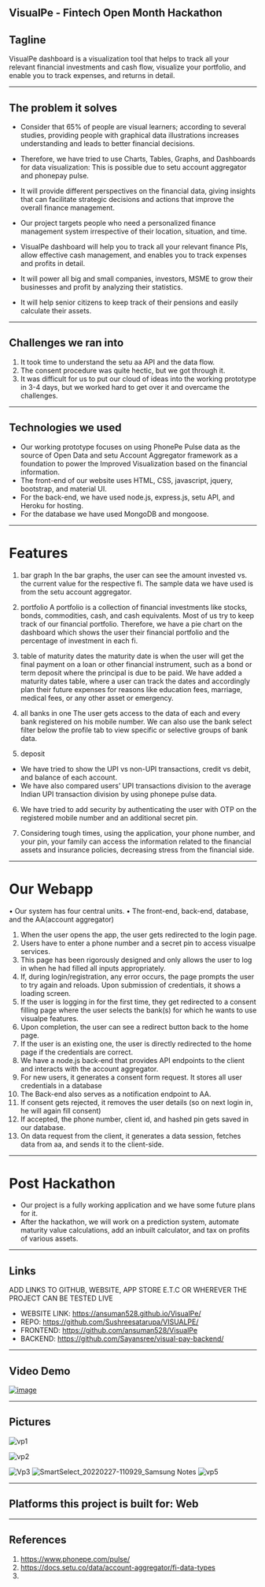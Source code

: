 

## VisualPe - Fintech Open Month Hackathon

## Tagline
VisualPe dashboard is a visualization tool that helps to track all your relevant financial investments and cash flow, visualize your portfolio, and enable you to track expenses, and returns in detail.

---

## The problem it solves

-	Consider that 65% of people are visual learners; according to several studies, providing people with graphical data illustrations increases understanding and leads to better financial decisions.
-	Therefore, we have tried to use Charts, Tables, Graphs, and Dashboards for data visualization: This is possible due to setu account aggregator and phonepay pulse.

-	It will provide different perspectives on the financial data, giving insights that can facilitate strategic decisions and actions that improve the overall finance management.

-	Our project targets people who need a personalized finance management system irrespective of their location, situation, and time.

-	VisualPe dashboard will help you to track all your relevant finance PIs, allow effective cash management, and enables you to track expenses and profits in detail.

-	It will power all big and small companies, investors, MSME to grow their businesses and profit by analyzing their statistics.

-	It will help senior citizens to keep track of their pensions and easily calculate their assets.

---

## Challenges we ran into
1) It took time to understand the setu aa API and the data flow.
2) The consent procedure was quite hectic, but we got through it.
3) It was difficult for us to put our cloud of ideas into the working prototype in 3-4 days, but we worked hard to get over it and overcame the challenges.

---

## Technologies we used
-	Our working prototype focuses on using PhonePe Pulse data as the source of Open Data and setu Account Aggregator framework as a foundation to power the Improved Visualization based on the financial information. 
-	The front-end of our website uses HTML, CSS, javascript, jquery, bootstrap, and material UI.
-	For the back-end, we have used node.js, express.js, setu API, and Heroku for hosting.
-	For the database we have used MongoDB and mongoose.

---

#	Features

1)	bar graph 
In the bar graphs, the user can see the amount invested vs. the current value for the respective fi. The sample data we have used is from the setu account aggregator. 

2)	portfolio
A portfolio is a collection of financial investments like stocks, bonds, commodities, cash, and cash equivalents. Most of us try to keep track of our financial portfolio. Therefore, we have a pie chart on the dashboard which shows the user their financial portfolio and the percentage of investment in each fi.

3)	table of maturity dates 
the maturity date is when the user will get the final payment on a loan or other financial instrument, such as a bond or term deposit where the principal is due to be paid. We have added a maturity dates table, where a user can track the dates and accordingly plan their future expenses for reasons like education fees, marriage, medical fees, or any other asset or emergency.

4)	all banks in one 
The user gets access to the data of each and every bank registered on his mobile number.
We can also use the bank select filter below the profile tab to view specific or selective groups of bank data.

5)	deposit 
-	We have tried to show the UPI vs non-UPI transactions, credit vs debit, and balance of each account.
-	We have also compared users’ UPI transactions division to the average Indian UPI transaction division by using phonepe pulse data.

6)	We have tried to add security by authenticating the user with OTP on the registered mobile number and an additional secret pin.

7)	Considering tough times, using the application, your phone number, and your pin, your family can access the information related to the financial assets and insurance policies, decreasing stress from the financial side.

---

#	Our Webapp
•	Our system has four central units. 
•	The front-end, back-end, database, and the AA(account aggregator) 

1)	When the user opens the app, the user gets redirected to the login page.
2)	Users have to enter a phone number and a secret pin to access visualpe services.
3)	This page has been rigorously designed and only allows the user to log in when he had filled all inputs appropriately. 
4)	If, during login/registration, any error occurs, the page prompts the user to try again and reloads. Upon submission of credentials, it shows a loading screen.
5)	If the user is logging in for the first time, they get redirected to a consent filling page where the user selects the bank(s) for which he wants to use visualpe features.
6)	Upon completion, the user can see a redirect button back to the home page. 
7)	If the user is an existing one, the user is directly redirected to the home page if the credentials are correct.
8)	We have a node.js back-end that provides API endpoints to the client and interacts with the account aggregator.
9)	For new users, it generates a consent form request. It stores all user credentials in a database
10)	The Back-end also serves as a notification endpoint to AA. 
11)	If consent gets rejected, it removes the user details (so on next login in, he will again fill consent)
12)	If accepted, the phone number, client id, and hashed pin gets saved in our database. 
13)	On data request from the client, it generates a data session, fetches data from aa, and sends it to the client-side.

---

# Post Hackathon
-	Our project is a fully working application and we have some future plans for it. 
-	After the hackathon, we will work on a prediction system, automate maturity value calculations, add an inbuilt calculator, and tax on profits of various assets.

---


## Links
ADD LINKS TO GITHUB, WEBSITE, APP STORE E.T.C OR WHEREVER THE PROJECT CAN BE TESTED LIVE
- WEBSITE LINK: https://ansuman528.github.io/VisualPe/
- REPO: https://github.com/Sushreesatarupa/VISUALPE/
- FRONTEND: https://github.com/ansuman528/VisualPe
- BACKEND: https://github.com/Sayansree/visual-pay-backend/

---

## Video Demo

[![image](http://img.youtube.com/vi/3Mj5xAckuN0/0.jpg)](http://www.youtube.com/watch?v=3Mj5xAckuN0 "VisualPe")

---

## Pictures
![vp1](https://user-images.githubusercontent.com/64991656/155870385-6fd50053-f645-4b58-b956-9104cc5635e7.jpeg)

![vp2](https://user-images.githubusercontent.com/64991656/155870392-57f0fe6f-7313-40a4-a4ae-32e40f9d71cb.jpeg)

![Vp3](https://user-images.githubusercontent.com/64991656/155870395-e31ec73e-a939-4ac2-aa88-c4710986805a.jpeg)
![SmartSelect_20220227-110929_Samsung Notes](https://user-images.githubusercontent.com/64991656/155870398-e13349a0-dddf-4873-9b79-befdab226582.jpg)
![vp5](https://user-images.githubusercontent.com/64991656/155870399-f388aa2a-4e6a-4064-a3fe-57cb69ac9ced.jpeg)

---


## Platforms this project is built for: Web

---

## References

1. https://www.phonepe.com/pulse/
2. https://docs.setu.co/data/account-aggregator/fi-data-types
3.
